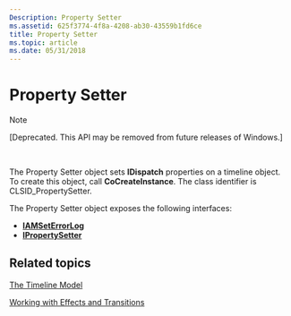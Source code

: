 ```yaml
---
Description: Property Setter
ms.assetid: 625f3774-4f8a-4208-ab30-43559b1fd6ce
title: Property Setter
ms.topic: article
ms.date: 05/31/2018
---
```


# Property Setter

> [!Note]  
> \[Deprecated. This API may be removed from future releases of Windows.\]

 

The Property Setter object sets **IDispatch** properties on a timeline object. To create this object, call **CoCreateInstance**. The class identifier is CLSID\_PropertySetter.

The Property Setter object exposes the following interfaces:

-   [**IAMSetErrorLog**](iamseterrorlog.md)
-   [**IPropertySetter**](ipropertysetter.md)

## Related topics

<dl> <dt>

[The Timeline Model](the-timeline-model.md)
</dt> <dt>

[Working with Effects and Transitions](working-with-effects-and-transitions.md)
</dt> </dl>

 

 



